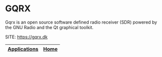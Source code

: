 # GQRX

 Gqrx is an open source software defined radio receiver (SDR)
 powered by the GNU Radio and the Qt graphical toolkit.

 SITE: https://gqrx.dk

 | [Applications](https://portable-linux-apps.github.io/apps.html) | [Home](https://portable-linux-apps.github.io)
 | --- | --- |

